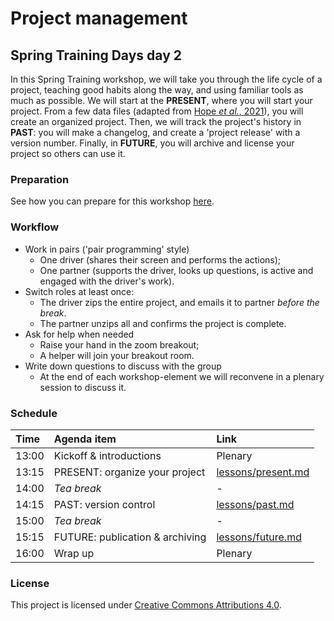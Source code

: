 # Project management

## Spring Training Days day 2

In this Spring Training workshop, we will take you through the life cycle of a project,
teaching good habits along the way, and using familiar tools as much as possible.
We will start at the **PRESENT**, where you will start your project.
From a few data files (adapted from [Hope _et al._, 2021](data/README.md)), you will create an organized project.
Then, we will track the project's history in **PAST**: you will make a changelog,
and create a 'project release' with a version number. Finally, in **FUTURE**,
you will archive and license your project so others can use it.

### Preparation
See how you can prepare for this workshop [here](preparation.md).

### Workflow
- Work in pairs ('pair programming' style)
  - One driver (shares their screen and performs the actions);
  - One partner (supports the driver, looks up questions, is active and engaged with the driver's work).
- Switch roles at least once:
  - The driver zips the entire project, and emails it to partner *before the break*.
  - The partner unzips all and confirms the project is complete.
- Ask for help when needed
  - Raise your hand in the zoom breakout;
  - A helper will join your breakout room.
- Write down questions to discuss with the group
  - At the end of each workshop-element we will reconvene in a plenary session to discuss it.

### Schedule

| Time  | Agenda item | Link |
|:------|:------------|:-----|
| 13:00 | Kickoff & introductions | Plenary |
| 13:15 | PRESENT: organize your project | [lessons/present.md](lessons/present.md) |
| 14:00 | _Tea break_ | - |
| 14:15 | PAST: version control | [lessons/past.md](lessons/past.md) |
| 15:00 | _Tea break_ | - |
| 15:15 | FUTURE: publication & archiving | [lessons/future.md](lessons/future.md) |
| 16:00 | Wrap up | Plenary |

### License
This project is licensed under [Creative Commons Attributions 4.0](https://creativecommons.org/licenses/by/4.0/).

